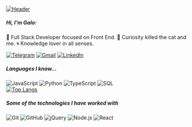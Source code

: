 [![Header](https://user-images.githubusercontent.com/88691710/174714079-86a3d203-02f7-4cf7-afaf-fcc10ab57ace.png)](https://www.galomeggiolaro.com/)

##### Hi, I'm Galo:

🎡 Full Stack Developer focused on Front End. 
🧭 Curiosity killed the cat and me. 
🌀 Knowledge lover in all senses.
 

[![Telegram](https://img.shields.io/badge/-TELEGRAM-2CA5E0?style=for-the-badge&logo=telegram&logoColor=white)](https://t.me/wtscrackin)
[![Gmail](https://img.shields.io/badge/-GMAIL-D14836?style=for-the-badge&logo=gmail&logoColor=white)](mailto:galomeggiolarobul@gmail.com)
[![LinkedIn](https://img.shields.io/badge/-LINKEDIN-0077B5?style=for-the-badge&logo=linkedin&logoColor=white)](https://www.linkedin.com/in/frontendgalomeggiolaro/)
<!-- [![GaloMeggiolaro.com](https://img.shields.io/badge/-ADAMALSTON.COM-000000?style=for-the-badge&logo=react&logoColor=white)](https://www.galomeggiolaro.com/) -->

##### Languages I know...
![JavaScript](https://img.shields.io/badge/-JavaScript-000000?style=flat&logo=javascript)
![Python](https://img.shields.io/badge/-Python-000000?style=flat&logo=python)
![TypeScript](https://img.shields.io/badge/-TypeScript-000000?style=flat&logo=typescript)
![SQL](https://img.shields.io/badge/-SQL-000000?style=flat&logo=postgresql)  
[![Top Langs](https://github-readme-stats.vercel.app/api/top-langs/?username=galomegg&layout=compact)](https://github.com/anuraghazra/github-readme-stats)

##### Some of the technologies I have worked with

![Git](https://img.shields.io/badge/-Git-222222?style=flat&logo=git&logoColor=F05032)
![GitHub](https://img.shields.io/badge/-GitHub-222222?style=flat&logo=github&logoColor=181717)
![jQuery](https://img.shields.io/badge/-jQuery-222222?style=flat&logo=jQuery&logoColor=0769AD)
![Node.js](https://img.shields.io/badge/-Node.js-222222?style=flat&logo=node.js&logoColor=339933)
![React](https://img.shields.io/badge/-React-222222?style=flat&logo=React&logoColor=61DAFB)


